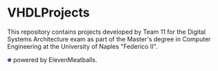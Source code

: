 # VHDLProjects
This repository contains projects developed by Team 11 for the Digital Systems Architecture exam as part of the Master's degree in Computer Engineering at the University of Naples "Federico II". 

<img src="https://raw.githubusercontent.com/Rasbon99/VHDLProjects/main/assets/logo.png" alt="drawing" width="10"/> powered by ElevenMeatballs.

